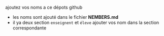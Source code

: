ajoutez vos noms a ce dépots github 
- les noms sont ajouté dans le fichier **NEMBERS.md**
- il ya deux section `enseignent` et `éleve` ajouter vos nom dans la section correspondante
